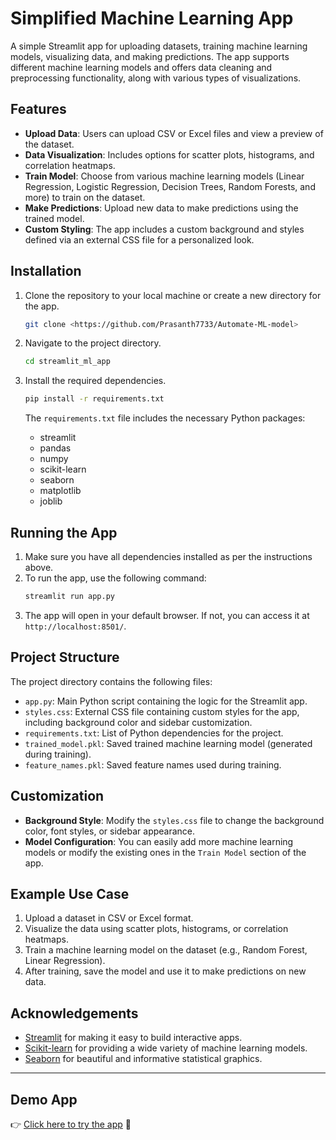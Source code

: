 

# Simplified Machine Learning App

A simple Streamlit app for uploading datasets, training machine learning models, visualizing data, and making predictions. The app supports different machine learning models and offers data cleaning and preprocessing functionality, along with various types of visualizations.

## Features

- **Upload Data**: Users can upload CSV or Excel files and view a preview of the dataset.
- **Data Visualization**: Includes options for scatter plots, histograms, and correlation heatmaps.
- **Train Model**: Choose from various machine learning models (Linear Regression, Logistic Regression, Decision Trees, Random Forests, and more) to train on the dataset.
- **Make Predictions**: Upload new data to make predictions using the trained model.
- **Custom Styling**: The app includes a custom background and styles defined via an external CSS file for a personalized look.

## Installation

1. Clone the repository to your local machine or create a new directory for the app.
   ```bash
   git clone <https://github.com/Prasanth7733/Automate-ML-model>
   ```

2. Navigate to the project directory.
   ```bash
   cd streamlit_ml_app
   ```

3. Install the required dependencies.
   ```bash
   pip install -r requirements.txt
   ```

   The `requirements.txt` file includes the necessary Python packages:
   - streamlit
   - pandas
   - numpy
   - scikit-learn
   - seaborn
   - matplotlib
   - joblib

## Running the App

1. Make sure you have all dependencies installed as per the instructions above.
2. To run the app, use the following command:
   ```bash
   streamlit run app.py
   ```
3. The app will open in your default browser. If not, you can access it at `http://localhost:8501/`.

## Project Structure

The project directory contains the following files:
- `app.py`: Main Python script containing the logic for the Streamlit app.
- `styles.css`: External CSS file containing custom styles for the app, including background color and sidebar customization.
- `requirements.txt`: List of Python dependencies for the project.
- `trained_model.pkl`: Saved trained machine learning model (generated during training).
- `feature_names.pkl`: Saved feature names used during training.

## Customization

- **Background Style**: Modify the `styles.css` file to change the background color, font styles, or sidebar appearance.
- **Model Configuration**: You can easily add more machine learning models or modify the existing ones in the `Train Model` section of the app.

## Example Use Case

1. Upload a dataset in CSV or Excel format.
2. Visualize the data using scatter plots, histograms, or correlation heatmaps.
3. Train a machine learning model on the dataset (e.g., Random Forest, Linear Regression).
4. After training, save the model and use it to make predictions on new data.

## Acknowledgements

- [Streamlit](https://streamlit.io/) for making it easy to build interactive apps.
- [Scikit-learn](https://scikit-learn.org/) for providing a wide variety of machine learning models.
- [Seaborn](https://seaborn.pydata.org/) for beautiful and informative statistical graphics.
  
---
## Demo App
👉 [Click here to try the app](https://automate-ml-model.streamlit.app/) 🚀



